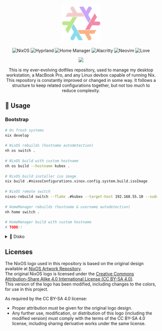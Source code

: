 <div align="center">
    <img width="128" src="./extra/img/snowflake.png"></img>

![NixOS](https://img.shields.io/badge/os-nixos-%2389dceb?style=for-the-badge&logo=nixos&logoColor=white)
![Hyprland](https://img.shields.io/badge/window_manager-hyprland-%23ffb29d?style=for-the-badge&logo=wayland&logoColor=white)
![Home Manager](https://img.shields.io/badge/package_manager-home_manager-%23f2cdcd?style=for-the-badge&logo=nixos&logoColor=white)
![Alacritty](https://img.shields.io/badge/terminal-alacritty-%23b4befe?style=for-the-badge&logo=alacritty&logoColor=white)
![Neovim](https://img.shields.io/badge/editor-neovim-%23f5e0dc?style=for-the-badge&color=a6e3a1&logo=neovim&logoColor=white)
![Love](https://img.shields.io/static/v1?logoColor=d8dee9&label=Built%20With&message=Love%20%E2%9D%A4%EF%B8%8F&color=cba6f7&style=for-the-badge)

<img width="512" src="https://raw.githubusercontent.com/catppuccin/catppuccin/main/assets/palette/macchiato.png"></img>

This is my ever-evolving dotfiles repository, used to manage my desktop workstation, a MacBook Pro, and any Linux devbox capable of running Nix.
This repository is constantly improved or changed in some way.
It follows a structure to keep related configurations together, but not too much to reduce complexity.

</div>

## 🚀 Usage

### Bootstrap

```bash
# On fresh systems
nix develop

# NixOS rebuilds (hostname autodetection)
nh os switch .

# NixOS build with custom hostname
nh os build --hostname kubex .

# NixOS build installer iso image
nix build .#nixosConfigurations.vinox.config.system.build.isoImage

# NixOS remote switch
nixos-rebuild switch --flake .#kubex --target-host 192.168.55.10 --sudo

# HomeManager rebuilds (hostname & username autodetection)
nh home switch .

# HomeManager build with custom hostname
# TODO:!
```

<details>
    <summary>💽 Disko</summary>
<br>

Disko is used to provision disks, it creates automatically the `filsystems` configuration.

```bash
# Run disko from an installer
sudo nix run github:nix-community/disko --no-write-lock-file -- --mode zap_create_mount ./hosts/zion/disko.nix

# After this nixos can be installed
sudo nixos-install --flake .#zion
```

</details>

## Licenses

The NixOS logo used in this repository is based on the original design available at [NixOS Artwork Repository](https://github.com/NixOS/nixos-artwork/blob/master/logo/nix-snowflake-colours.svg).  
The original NixOS logo is licensed under the [Creative Commons Attribution-Share Alike 4.0 International License (CC BY-SA 4.0)](https://creativecommons.org/licenses/by-sa/4.0/).  
This version of the logo has been modified, including changes to the colors, for use in this project.

As required by the CC BY-SA 4.0 license:
- Proper attribution must be given for the original logo design.
- Any further use, modification, or distribution of this logo (including the modified version) must comply with the terms of the CC BY-SA 4.0 license, including sharing derivative works under the same license.
